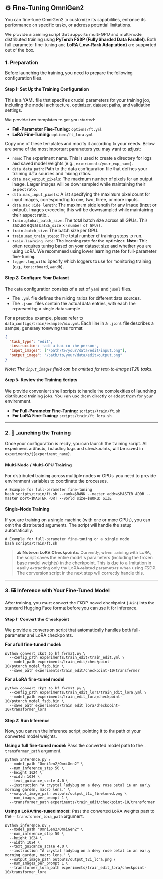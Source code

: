 ## ⚙️ Fine-Tuning OmniGen2

You can fine-tune OmniGen2 to customize its capabilities, enhance its performance on specific tasks, or address potential limitations.

We provide a training script that supports multi-GPU and multi-node distributed training using **PyTorch FSDP (Fully Sharded Data Parallel)**. Both full-parameter fine-tuning and **LoRA (Low-Rank Adaptation)** are supported out of the box.

### 1. Preparation

Before launching the training, you need to prepare the following configuration files.

#### Step 1: Set Up the Training Configuration

This is a YAML file that specifies crucial parameters for your training job, including the model architecture, optimizer, dataset paths, and validation settings.

We provide two templates to get you started:
*   **Full-Parameter Fine-Tuning:** `options/ft.yml`
*   **LoRA Fine-Tuning:** `options/ft_lora.yml`

Copy one of these templates and modify it according to your needs. Below are some of the most important parameters you may want to adjust:
- `name`: The experiment name. This is used to create a directory for logs and saved model weights (e.g., `experiments/your_exp_name`).
- `data.data_path`: Path to the data configuration file that defines your training data sources and mixing ratios.
- `data.max_output_pixels`: The maximum number of pixels for an output image. Larger images will be downsampled while maintaining their aspect ratio.
- `data.max_input_pixels`: A list specifying the maximum pixel count for input images, corresponding to one, two, three, or more inputs.
- `data.max_side_length`: The maximum side length for any image (input or output). Images exceeding this will be downsampled while maintaining their aspect ratio..
- `train.global_batch_size`: The total batch size across all GPUs. This should equal `batch_size` × `(number of GPUs)`.
- `train.batch_size`: The batch size per GPU.
- `train.max_train_steps`: The total number of training steps to run.
- `train.learning_rate`: The learning rate for the optimizer. **Note:** This often requires tuning based on your dataset size and whether you are using LoRA. We recommend using lower learning rate for full-parameter fine-tuning.
- `logger.log_with`: Specify which loggers to use for monitoring training (e.g., `tensorboard`, `wandb`).

#### Step 2: Configure Your Dataset

The data configuration consists of a set of `yaml` and `jsonl` files.
*   The `.yml` file defines the mixing ratios for different data sources.
*   The `.jsonl` files contain the actual data entries, with each line representing a single data sample.

For a practical example, please refer to `data_configs/train/example/mix.yml`.
Each line in a `.jsonl` file describes a sample, generally following this format:
```json
{
  "task_type": "edit",
  "instruction": "add a hat to the person",
  "input_images": ["/path/to/your/data/edit/input.png"],
  "output_image": "/path/to/your/data/edit/output.png"
}
```
*Note: The `input_images` field can be omitted for text-to-image (T2I) tasks.*

#### Step 3: Review the Training Scripts

We provide convenient shell scripts to handle the complexities of launching distributed training jobs. You can use them directly or adapt them for your environment.

*   **For Full-Parameter Fine-Tuning:** `scripts/train/ft.sh`
*   **For LoRA Fine-Tuning:** `scripts/train/ft_lora.sh`

---

### 2. 🚀 Launching the Training

Once your configuration is ready, you can launch the training script. All experiment artifacts, including logs and checkpoints, will be saved in `experiments/${experiment_name}`.

#### Multi-Node / Multi-GPU Training

For distributed training across multiple nodes or GPUs, you need to provide environment variables to coordinate the processes.

```shell
# Example for full-parameter fine-tuning
bash scripts/train/ft.sh --rank=$RANK --master_addr=$MASTER_ADDR --master_port=$MASTER_PORT --world_size=$WORLD_SIZE
```

#### Single-Node Training

If you are training on a single machine (with one or more GPUs), you can omit the distributed arguments. The script will handle the setup automatically.

```shell
# Example for full-parameter fine-tuning on a single node
bash scripts/train/ft.sh
```

> **⚠️ Note on LoRA Checkpoints:**
> Currently, when training with LoRA, the script saves the entire model's parameters (including the frozen base model weights) in the checkpoint. This is due to a limitation in easily extracting only the LoRA-related parameters when using FSDP. The conversion script in the next step will correctly handle this.

---

### 3. 🖼️ Inference with Your Fine-Tuned Model

After training, you must convert the FSDP-saved checkpoint (`.bin`) into the standard Hugging Face format before you can use it for inference.

#### Step 1: Convert the Checkpoint

We provide a conversion script that automatically handles both full-parameter and LoRA checkpoints.

**For a full fine-tuned model:**
```shell
python convert_ckpt_to_hf_format.py \
  --config_path experiments/train_edit/train_edit.yml \
  --model_path experiments/train_edit/checkpoint-10/pytorch_model_fsdp.bin \
  --save_path experiments/train_edit/checkpoint-10/transformer
```

**For a LoRA fine-tuned model:**
```shell
python convert_ckpt_to_hf_format.py \
  --config_path experiments/train_edit_lora/train_edit_lora.yml \
  --model_path experiments/train_edit_lora/checkpoint-10/pytorch_model_fsdp.bin \
  --save_path experiments/train_edit_lora/checkpoint-10/transformer_lora
```

#### Step 2: Run Inference

Now, you can run the inference script, pointing it to the path of your converted model weights.

**Using a full fine-tuned model:**
Pass the converted model path to the `--transformer_path` argument.

```shell
python inference.py \
  --model_path "OmniGen2/OmniGen2" \
  --num_inference_step 50 \
  --height 1024 \
  --width 1024 \
  --text_guidance_scale 4.0 \
  --instruction "A crystal ladybug on a dewy rose petal in an early morning garden, macro lens." \
  --output_image_path outputs/output_t2i_finetuned.png \
  --num_images_per_prompt 1 \
  --transformer_path experiments/train_edit/checkpoint-10/transformer
```

**Using a LoRA fine-tuned model:**
Pass the converted LoRA weights path to the `--transformer_lora_path` argument.

```shell
python inference.py \
  --model_path "OmniGen2/OmniGen2" \
  --num_inference_step 50 \
  --height 1024 \
  --width 1024 \
  --text_guidance_scale 4.0 \
  --instruction "A crystal ladybug on a dewy rose petal in an early morning garden, macro lens." \
  --output_image_path outputs/output_t2i_lora.png \
  --num_images_per_prompt 1 \
  --transformer_lora_path experiments/train_edit_lora/checkpoint-10/transformer_lora
```